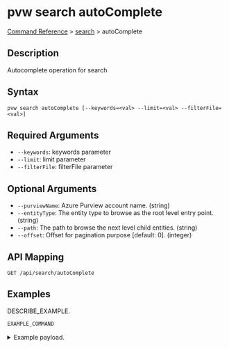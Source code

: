 # pvw search autoComplete
[Command Reference](../../../README.md#command-reference) > [search](./main.md) > autoComplete

## Description
Autocomplete operation for search

## Syntax
```
pvw search autoComplete [--keywords=<val> --limit=<val> --filterFile=<val>]
```

## Required Arguments
- `--keywords`: keywords parameter
- `--limit`: limit parameter
- `--filterFile`: filterFile parameter

## Optional Arguments
- `--purviewName`: Azure Purview account name. (string)
- `--entityType`: The entity type to browse as the root level entry point. (string)
- `--path`: The path to browse the next level child entities. (string)
- `--offset`: Offset for pagination purpose [default: 0]. (integer)

## API Mapping
 >  > []()
```
GET /api/search/autoComplete
```

## Examples
DESCRIBE_EXAMPLE.
```powershell
EXAMPLE_COMMAND
```
<details><summary>Example payload.</summary>
<p>

```json
PASTE_JSON_HERE
```
</p>
</details>